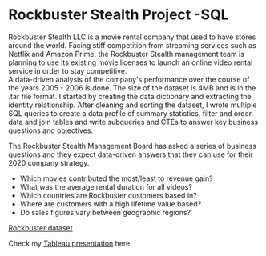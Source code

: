 # Rockbuster Stealth Project -SQL
Rockbuster Stealth LLC is a movie rental company that used to have stores around the
world. Facing stiff competition from streaming services such as Netflix and Amazon Prime,
the Rockbuster Stealth management team is planning to use its existing movie licenses to
launch an online video rental service in order to stay competitive.  
A data-driven analysis of the company's performance over the course of the years 2005 - 2006 is done. The size of the dataset is 4MB and is in the .tar file format. I started by creating the data dictionary and extracting the identity relationship. After cleaning and sorting the dataset, I wrote multiple SQL queries to create a data profile of summary statistics, filter and order data and join tables and write subqueries and CTEs to answer key business questions and objectives.

The Rockbuster Stealth Management Board has asked a series of business questions and
they expect data-driven answers that they can use for their 2020 company strategy.

* Which movies contributed the most/least to revenue gain?
* What was the average rental duration for all videos?
* Which countries are Rockbuster customers based in?
* Where are customers with a high lifetime value based?
* Do sales figures vary between geographic regions?

[Rockbuster dataset](http://www.postgresqltutorial.com/wp-content/uploads/2019/05/dvdrental.zip)


Check my [Tableau presentation]( https://public.tableau.com/app/profile/lekshmi3616/viz/acheivement3/Story1) here

